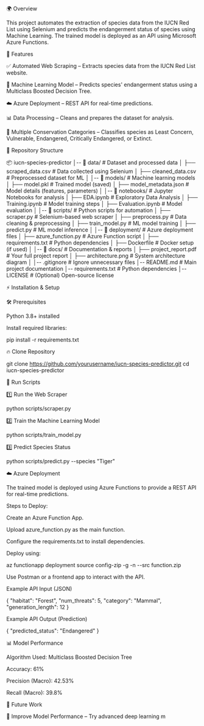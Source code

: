 🌍 Overview

This project automates the extraction of species data from the IUCN Red List using Selenium and predicts the endangerment status of species using Machine Learning. The trained model is deployed as an API using Microsoft Azure Functions.

🚀 Features

✅ Automated Web Scraping – Extracts species data from the IUCN Red List website.

🤖 Machine Learning Model – Predicts species' endangerment status using a Multiclass Boosted Decision Tree.

☁️ Azure Deployment – REST API for real-time predictions.

📊 Data Processing – Cleans and prepares the dataset for analysis.

🔎 Multiple Conservation Categories – Classifies species as Least Concern, Vulnerable, Endangered, Critically Endangered, or Extinct.

📂 Repository Structure

📦 iucn-species-predictor
│-- 📂 data/                  # Dataset and processed data
│   ├── scraped_data.csv       # Data collected using Selenium
│   ├── cleaned_data.csv       # Preprocessed dataset for ML
│
│-- 📂 models/                # Machine learning models
│   ├── model.pkl             # Trained model (saved)
│   ├── model_metadata.json    # Model details (features, parameters)
│
│-- 📂 notebooks/             # Jupyter Notebooks for analysis
│   ├── EDA.ipynb             # Exploratory Data Analysis
│   ├── Training.ipynb        # Model training steps
│   ├── Evaluation.ipynb      # Model evaluation
│
│-- 📂 scripts/               # Python scripts for automation
│   ├── scraper.py            # Selenium-based web scraper
│   ├── preprocess.py         # Data cleaning & preprocessing
│   ├── train_model.py        # ML model training
│   ├── predict.py            # ML model inference
│
│-- 📂 deployment/            # Azure deployment files
│   ├── azure_function.py     # Azure Function script
│   ├── requirements.txt      # Python dependencies
│   ├── Dockerfile            # Docker setup (if used)
│
│-- 📂 docs/                  # Documentation & reports
│   ├── project_report.pdf    # Your full project report
│   ├── architecture.png      # System architecture diagram
│
│-- .gitignore                # Ignore unnecessary files
│-- README.md                 # Main project documentation
│-- requirements.txt          # Python dependencies
│-- LICENSE                   # (Optional) Open-source license

⚡ Installation & Setup

🛠 Prerequisites

Python 3.8+ installed

Install required libraries:

pip install -r requirements.txt

🔥 Clone Repository

git clone https://github.com/yourusername/iucn-species-predictor.git
cd iucn-species-predictor

🚀 Run Scripts

1️⃣ Run the Web Scraper

python scripts/scraper.py

2️⃣ Train the Machine Learning Model

python scripts/train_model.py

3️⃣ Predict Species Status

python scripts/predict.py --species "Tiger"

☁️ Azure Deployment

The trained model is deployed using Azure Functions to provide a REST API for real-time predictions.

Steps to Deploy:

Create an Azure Function App.

Upload azure_function.py as the main function.

Configure the requirements.txt to install dependencies.

Deploy using:

az functionapp deployment source config-zip -g <resource-group> -n <function-app-name> --src function.zip

Use Postman or a frontend app to interact with the API.

Example API Input (JSON)

{
  "habitat": "Forest",
  "num_threats": 5,
  "category": "Mammal",
  "generation_length": 12
}

Example API Output (Prediction)

{
  "predicted_status": "Endangered"
}

📊 Model Performance

Algorithm Used: Multiclass Boosted Decision Tree

Accuracy: 61%

Precision (Macro): 42.53%

Recall (Macro): 39.8%

📌 Future Work

🔹 Improve Model Performance – Try advanced deep learning m
